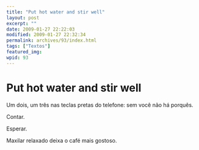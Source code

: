 ```yaml
---
title: "Put hot water and stir well"
layout: post
excerpt: ""
date: 2009-01-27 22:22:03
modified: 2009-01-27 22:32:34
permalink: archives/93/index.html
tags: ["Textos"]
featured_img: 
wpid: 93
---
```


# Put hot water and stir well

Um dois, um três nas teclas pretas do telefone: sem você não há porquês.

Contar.

Esperar.

Maxilar relaxado deixa o café mais gostoso.
